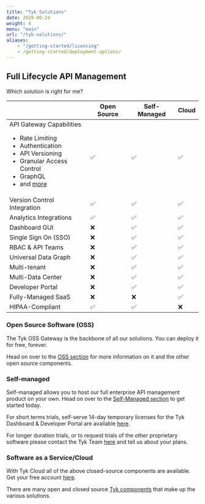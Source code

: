 ```yaml
---
title: "Tyk Solutions"
date: 2020-06-24
weight: 4
menu: "main"
url: "/tyk-solutions/"
aliases:
    - "/getting-started/licencing"
    - /getting-started/deployment-options/
---
```


## Full Lifecycle API Management

Which solution is right for me?

|                          | Open Source  |   Self-Managed     |  Cloud
|--------------------------|--------------|--------------------|---------
| API Gateway Capabilities <br> <ul><li>Rate Limiting</li><li>Authentication</li> <li>API Versioning</li><li>Granular Access Control</li><li>GraphQL</li>  <li>and [more](/docs/tyk-solutions/open-source/#tyk-gateway)</li></ul> | ✅               |✅	                |✅      
| Version Control Integration | ✅		  |✅	              |✅	 
| Analytics Integrations   | ✅		      |✅	              |✅	 
| Dashboard GUI            | ❌	          |✅	              |✅	 
| Single Sign On (SSO)     | ❌	          |✅	              |✅	      
| RBAC & API Teams         | ❌	          |✅	              |✅	      
| Universal Data Graph     | ❌	          |✅	              |✅	      
| Multi-tenant             | ❌	          |✅	              |✅	      
| Multi-Data Center        | ❌	          |✅	              |✅	      
| Developer Portal         | ❌		      |✅	              |✅	   
| Fully-Managed SaaS       | ❌		      |❌	              |✅
| HIPAA-Compliant          | ✅		      |✅	              |❌	   

### Open Source Software (OSS)
The Tyk OSS Gateway is the backbone of all our solutions.  You can deploy it for free, forever.

Head on over to the [OSS section](/docs/tyk-solutions/open-source) for more information on it and the other open source components. 


### Self-managed 
Self-managed allows you to host our full enterprise API management product on your own.  Head on over to the [Self-Managed section](/docs/tyk-on-premises/) to get started today.

For short terms trials, self-serve 14-day temporary licenses for the Tyk Dashboard & Developer Portal are available [here](https://pages.tyk.io/en/sign-up-for-tyk-on-prem-licence).

For longer duration trials, or to request trials of the other proprietary software please contact the Tyk Team [here](https://tyk.io/price-comparison/) and tell us about your plans.
### Software as a Service/Cloud
With Tyk Cloud all of the above closed-source components are available. Get your free account [here](https://account.cloud-ara.tyk.io/signup).


There are many open and closed source [Tyk components](/docs/tyk-stack) that make up the various solutions.